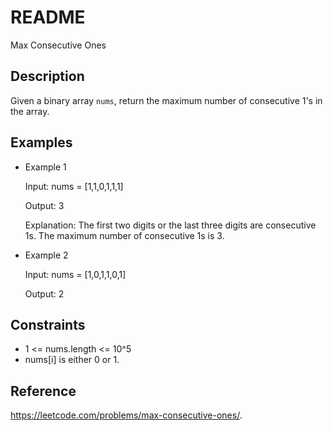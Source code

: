 # README
Max Consecutive Ones

## Description
Given a binary array `nums`, return the maximum number of consecutive 1's in the array.

## Examples
- Example 1

  Input: nums = [1,1,0,1,1,1]
  
  Output: 3
  
  Explanation: The first two digits or the last three digits are consecutive 1s. The maximum number of consecutive 1s is 3.
  
- Example 2

  Input: nums = [1,0,1,1,0,1]
  
  Output: 2
 
## Constraints
- 1 <= nums.length <= 10^5
- nums[i] is either 0 or 1.

## Reference
https://leetcode.com/problems/max-consecutive-ones/.
 
